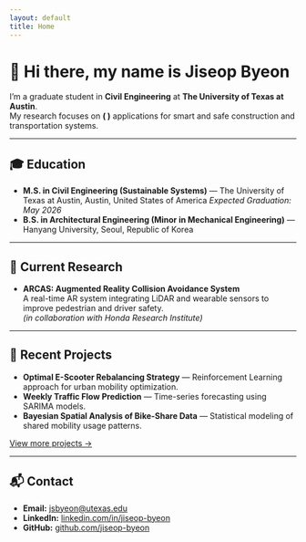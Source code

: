 ```yaml
---
layout: default
title: Home
---
```


# 👋 Hi there, my name is **Jiseop Byeon**

I’m a graduate student in **Civil Engineering** at **The University of Texas at Austin**.  
My research focuses on **( )** applications for smart and safe construction and transportation systems.

---
## 🎓 Education
- **M.S. in Civil Engineering (Sustainable Systems)** — The University of Texas at Austin, Austin, United States of America
  *Expected Graduation: May 2026*  
- **B.S. in Architectural Engineering (Minor in Mechanical Engineering)** — Hanyang University, Seoul, Republic of Korea

---

## 🔬 Current Research
- **ARCAS: Augmented Reality Collision Avoidance System**  
  A real-time AR system integrating LiDAR and wearable sensors to improve pedestrian and driver safety.  
  *(in collaboration with Honda Research Institute)*

---

## 📂 Recent Projects
- **Optimal E-Scooter Rebalancing Strategy** — Reinforcement Learning approach for urban mobility optimization.  
- **Weekly Traffic Flow Prediction** — Time-series forecasting using SARIMA models.  
- **Bayesian Spatial Analysis of Bike-Share Data** — Statistical modeling of shared mobility usage patterns.  

[View more projects →](./projects.md)

---

## 📬 Contact
- **Email:** [jsbyeon@utexas.edu](mailto:jsbyeon@utexas.edu)  
- **LinkedIn:** [linkedin.com/in/jiseop-byeon](https://www.linkedin.com/in/jiseop-byeon-887086208/)  
- **GitHub:** [github.com/jiseop-byeon](https://github.com/jiseop-byeon)
